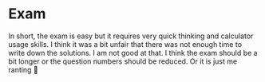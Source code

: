 # Exam

In short, the exam is easy but it requires very quick thinking and calculator usage skills. I think it was a bit unfair that there was not enough time to write down the solutions. I am not good at that. I think the exam should be a bit longer or the question numbers should be reduced. Or it is just me ranting 🥺